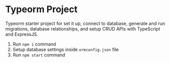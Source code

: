# Typeorm Project

Typeorm starter project for set it up, connect to database, generate and run migrations, database relationships, and setup CRUD APIs with TypeScript and ExpressJS.

1. Run `npm i` command
2. Setup database settings inside `ormconfig.json` file
3. Run `npm start` command
